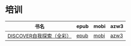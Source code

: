 # 培训

| 书名 | epub | mobi | azw3 |
| --- | --- | --- | --- |
| [DISCOVER自我探索（全彩）](http://ct.dalanmei.com/f/31084289-571736539-7f9c68) | [epub](http://ct.dalanmei.com/f/31084289-571736539-7f9c68) | [mobi](http://ct.dalanmei.com/f/31084289-571582354-ce3ac9) | [azw3](http://ct.dalanmei.com/f/31084289-571857125-56e364) |
